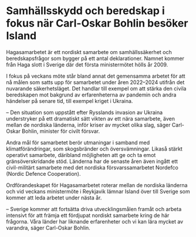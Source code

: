 # Samhällsskydd och beredskap i fokus när Carl-Oskar Bohlin besöker Island

Hagasamarbetet är ett nordiskt samarbete om samhällssäkerhet och beredskapsfrågor som bygger på ett antal deklarationer. Namnet kommer från Haga slott i Sverige där det första ministermötet hölls år 2009.

I fokus på veckans möte står bland annat det gemensamma arbetet för att nå målen som satts upp för samarbetet under åren 2022–2024 utifrån det nuvarande säkerhetsläget. Det handlar till exempel om att stärka den civila beredskapen mot bakgrund av erfarenheterna av pandemin och andra händelser på senare tid, till exempel kriget i Ukraina.

– Den situation som uppstått efter Rysslands invasion av Ukraina understryker på ett dramatiskt sätt vikten av ett nära samarbete, även mellan de nordiska länderna, inför kriser av mycket olika slag, säger Carl-Oskar Bohlin, minister för civilt försvar.

Andra mål för samarbetet berör utmaningar i samband med klimatförändringar, som skogsbränder och översvämningar. Likaså stärkt operativt samarbete, däribland möjligheten att ge och ta emot gränsöverskridande stöd. Länderna har de senaste åren även ingått ett civil-militärt samarbete med det nordiska försvarssamarbetet Nordefco (Nordic Defence Cooperation).

Ordförandeskapet för Hagasamarbetet roterar mellan de nordiska länderna och vid veckans ministermöte i Reykjavik lämnar Island över till Sverige som kommer att leda arbetet under nästa år.

– Sverige kommer att fortsätta driva utvecklingsmålen framåt och arbeta intensivt för att främja ett fördjupat nordiskt samarbete kring de här frågorna. Våra länder har liknande erfarenheter och vi kan lära mycket av varandra, säger Carl-Oskar Bohlin.
